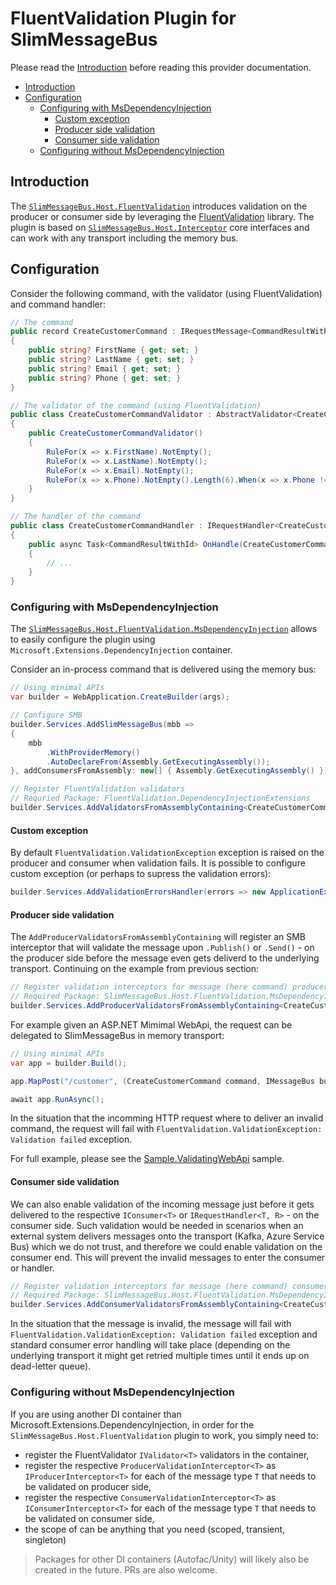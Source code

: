 # FluentValidation Plugin for SlimMessageBus <!-- omit in toc -->

Please read the [Introduction](intro.md) before reading this provider documentation.

- [Introduction](#introduction)
- [Configuration](#configuration)
  - [Configuring with MsDependencyInjection](#configuring-with-msdependencyinjection)
    - [Custom exception](#custom-exception)
    - [Producer side validation](#producer-side-validation)
    - [Consumer side validation](#consumer-side-validation)
  - [Configuring without MsDependencyInjection](#configuring-without-msdependencyinjection)
  
## Introduction

The [`SlimMessageBus.Host.FluentValidation`](https://www.nuget.org/packages/SlimMessageBus.Host.FluentValidation) introduces validation on the producer or consumer side by leveraging the [FluentValidation](https://www.nuget.org/packages/FluentValidation) library.
The plugin is based on [`SlimMessageBus.Host.Interceptor`](https://www.nuget.org/packages/SlimMessageBus.Host.Interceptor) core interfaces and can work with any transport including the memory bus.

## Configuration

Consider the following command, with the validator (using FluentValidation) and command handler:

```cs
// The command
public record CreateCustomerCommand : IRequestMessage<CommandResultWithId>
{
    public string? FirstName { get; set; }
    public string? LastName { get; set; }
    public string? Email { get; set; }
    public string? Phone { get; set; }
}

// The validator of the command (using FluentValidation)
public class CreateCustomerCommandValidator : AbstractValidator<CreateCustomerCommand>
{
    public CreateCustomerCommandValidator()
    {
        RuleFor(x => x.FirstName).NotEmpty();
        RuleFor(x => x.LastName).NotEmpty();
        RuleFor(x => x.Email).NotEmpty();
        RuleFor(x => x.Phone).NotEmpty().Length(6).When(x => x.Phone != null);
    }
}

// The handler of the command
public class CreateCustomerCommandHandler : IRequestHandler<CreateCustomerCommand, CommandResultWithId>
{
    public async Task<CommandResultWithId> OnHandle(CreateCustomerCommand command, string path)
    {
        // ...
    }
}
```

### Configuring with MsDependencyInjection

The [`SlimMessageBus.Host.FluentValidation.MsDependencyInjection`](https://www.nuget.org/packages/SlimMessageBus.Host.FluentValidation.MsDependencyInjection) allows to easily configure the plugin using `Microsoft.Extensions.DependencyInjection` container.

Consider an in-process command that is delivered using the memory bus:

```cs
// Using minimal APIs
var builder = WebApplication.CreateBuilder(args);

// Configure SMB
builder.Services.AddSlimMessageBus(mbb =>
{
    mbb
        .WithProviderMemory()
        .AutoDeclareFrom(Assembly.GetExecutingAssembly());
}, addConsumersFromAssembly: new[] { Assembly.GetExecutingAssembly() });

// Register FluentValidation validators
// Requried Package: FluentValidation.DependencyInjectionExtensions
builder.Services.AddValidatorsFromAssemblyContaining<CreateCustomerCommandValidator>();
```

#### Custom exception

By default `FluentValidation.ValidationException` exception is raised on the producer and consumer when validation fails.
It is possible to configure custom exception (or perhaps to supress the validation errors):

```cs
builder.Services.AddValidationErrorsHandler(errors => new ApplicationException("Custom exception"));
```

#### Producer side validation

The `AddProducerValidatorsFromAssemblyContaining` will register an SMB interceptor that will validate the message upon `.Publish()` or `.Send()` - on the producer side before the message even gets deliverd to the underlying transport. Continuing on the example from previous section:

```cs
// Register validation interceptors for message (here command) producers inside message bus
// Required Package: SlimMessageBus.Host.FluentValidation.MsDependencyInjection
builder.Services.AddProducerValidatorsFromAssemblyContaining<CreateCustomerCommandValidator>();
```

For example given an ASP.NET Mimimal WebApi, the request can be delegated to SlimMessageBus in memory transport:

```cs
// Using minimal APIs
var app = builder.Build();

app.MapPost("/customer", (CreateCustomerCommand command, IMessageBus bus) => bus.Send(command));    

await app.RunAsync();
```

In the situation that the incomming HTTP request where to deliver an invalid command, the request will fail with `FluentValidation.ValidationException: Validation failed` exception.

For full example, please see the [Sample.ValidatingWebApi](../src/Samples/Sample.ValidatingWebApi/) sample.

#### Consumer side validation

We can also enable validation of the incoming message just before it gets delivered to the respective `IConsumer<T>` or `IRequestHandler<T, R>` - on the consumer side.
Such validation would be needed in scenarios when an external system delivers messages onto the transport (Kafka, Azure Service Bus) which we do not trust, and therefore we could enable validation on the consumer end. This will prevent the invalid messages to enter the consumer or handler.

```cs
// Register validation interceptors for message (here command) consumers inside message bus
// Required Package: SlimMessageBus.Host.FluentValidation.MsDependencyInjection
builder.Services.AddConsumerValidatorsFromAssemblyContaining<CreateCustomerCommandValidator>();
```

In the situation that the message is invalid, the message will fail with `FluentValidation.ValidationException: Validation failed` exception and standard consumer error handling will take place (depending on the underlying transport it might get retried multiple times until it ends up on dead-letter queue).

### Configuring without MsDependencyInjection

If you are using another DI container than Microsoft.Extensions.DependencyInjection, in order for the `SlimMessageBus.Host.FluentValidation` plugin to work, you simply need to:

- register the FluentValidator `IValidator<T>` validators in the container,
- register the respective `ProducerValidationInterceptor<T>` as `IProducerInterceptor<T>` for each of the message type `T` that needs to be validated on producer side,
- register the respective `ConsumerValidationInterceptor<T>` as `IConsumerInterceptor<T>` for each of the message type `T` that needs to be validated on consumer side,
- the scope of can be anything that you need (scoped, transient, singleton)

> Packages for other DI containers (Autofac/Unity) will likely also be created in the future. PRs are also welcome.
